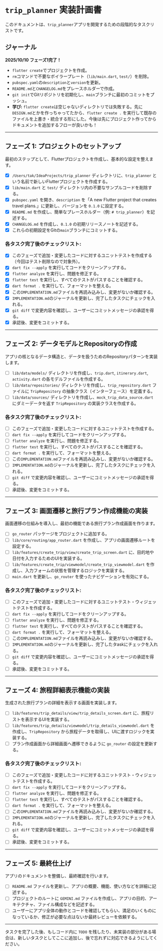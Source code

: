 # `trip_planner` 実装計画書

このドキュメントは、`trip_planner`アプリを開発するための段階的なタスクリストです。

## ジャーナル

**2025/10/10**
**フェーズ1完了！**
- `flutter create`でプロジェクトを作成。
- `rm`コマンドで不要なボイラープレート（`lib/main.dart`, `test/`）を削除。
- `pubspec.yaml`の`description`と`version`を更新。
- `README.md`と`CHANGELOG.md`をプレースホルダーで作成。
- `git init`でGitリポジトリを初期化し、`main`ブランチに最初のコミットをプッシュ。
- **学び:** `flutter create`は空じゃないディレクトリでは失敗する。先に`DESIGN.md`とかを作っちゃってたから、`flutter create .` を実行して既存のファイルを上書き・統合する形にした。今後は先にプロジェクト作ってからドキュメントを追加するフローが良いかも！

---

## フェーズ 1: プロジェクトのセットアップ

最初のステップとして、Flutterプロジェクトを作成し、基本的な設定を整えます。

- [x] `/Users/tak/IdeaProjects/trip_planner` ディレクトリに、`trip_planner` という名前で新しいFlutterプロジェクトを作成する。
- [x] `lib/main.dart` と `test/` ディレクトリ内の不要なサンプルコードを削除する。
- [x] `pubspec.yaml` を開き、`description` を「A new Flutter project that creates travel plans.」に更新し、バージョンを `0.1.0` に設定する。
- [x] `README.md` を作成し、簡単なプレースホルダー（例: `# trip_planner`）を記述する。
- [x] `CHANGELOG.md` を作成し、`0.1.0` の初期リリースノートを記述する。
- [x] これらの初期設定をGitの`main`ブランチにコミットする。

### 各タスク完了後のチェックリスト:
- [x] このフェーズで追加・変更したコードに対するユニットテストを作成する（今回はテスト削除なので対象外）。
- [x] `dart fix --apply` を実行してコードをクリーンアップする。
- [x] `flutter analyze` を実行し、問題を修正する。
- [x] `flutter test` を実行し、すべてのテストがパスすることを確認する。
- [x] `dart format .` を実行して、フォーマットを整える。
- [x] この`IMPLEMENTATION.md`ファイルを再読み込みし、変更がないか確認する。
- [x] `IMPLEMENTATION.md`のジャーナルを更新し、完了したタスクにチェックを入れる。
- [x] `git diff` で変更内容を確認し、ユーザーにコミットメッセージの承認を得る。
- [x] 承認後、変更をコミットする。

---

## フェーズ 2: データモデルとRepositoryの作成

アプリの核となるデータ構造と、データを扱うためのRepositoryパターンを実装します。

- [ ] `lib/data/models/` ディレクトリを作成し、`trip.dart`, `itinerary.dart`, `activity.dart` の各モデルファイルを作成する。
- [ ] `lib/data/repositories/` ディレクトリを作成し、`trip_repository.dart` ファイルに `TripRepository` の抽象クラス（インターフェース）を定義する。
- [ ] `lib/data/sources/` ディレクトリを作成し、`mock_trip_data_source.dart` にダミーデータを返す `TripRepository` の実装クラスを作成する。

### 各タスク完了後のチェックリスト:
- [ ] このフェーズで追加・変更したコードに対するユニットテストを作成する。
- [ ] `dart fix --apply` を実行してコードをクリーンアップする。
- [ ] `flutter analyze` を実行し、問題を修正する。
- [ ] `flutter test` を実行し、すべてのテストがパスすることを確認する。
- [ ] `dart format .` を実行して、フォーマットを整える。
- [ ] この`IMPLEMENTATION.md`ファイルを再読み込みし、変更がないか確認する。
- [ ] `IMPLEMENTATION.md`のジャーナルを更新し、完了したタスクにチェックを入れる。
- [ ] `git diff` で変更内容を確認し、ユーザーにコミットメッセージの承認を得る。
- [ ] 承認後、変更をコミットする。

---

## フェーズ 3: 画面遷移と旅行プラン作成機能の実装

画面遷移の仕組みを導入し、最初の機能である旅行プラン作成画面を作ります。

- [ ] `go_router` パッケージをプロジェクトに追加する。
- [ ] `lib/core/routing/app_router.dart` を作成し、アプリの画面遷移ルートを設定する。
- [ ] `lib/features/create_trip/view/create_trip_screen.dart` に、目的地や日付を入力するためのUIを実装する。
- [ ] `lib/features/create_trip/viewmodel/create_trip_viewmodel.dart` を作成し、入力フォームの状態を管理するロジックを実装する。
- [ ] `main.dart` を更新し、`go_router` を使ったナビゲーションを有効にする。

### 各タスク完了後のチェックリスト:
- [ ] このフェーズで追加・変更したコードに対するユニットテスト・ウィジェットテストを作成する。
- [ ] `dart fix --apply` を実行してコードをクリーンアップする。
- [ ] `flutter analyze` を実行し、問題を修正する。
- [ ] `flutter test` を実行し、すべてのテストがパスすることを確認する。
- [ ] `dart format .` を実行して、フォーマットを整える。
- [ ] この`IMPLEMENTATION.md`ファイルを再読み込みし、変更がないか確認する。
- [ ] `IMPLEMENTATION.md`のジャーナルを更新し、完了したタaskにチェックを入れる。
- [ ] `git diff` で変更内容を確認し、ユーザーにコミットメッセージの承認を得る。
- [ ] 承認後、変更をコミットする。

---

## フェーズ 4: 旅程詳細表示機能の実装

生成された旅行プランの詳細を表示する画面を実装します。

- [ ] `lib/features/trip_details/view/trip_details_screen.dart` に、旅程リストを表示するUIを実装する。
- [ ] `lib/features/trip_details/viewmodel/trip_details_viewmodel.dart` を作成し、`TripRepository` から旅程データを取得し、UIに渡すロジックを実装する。
- [ ] プラン作成画面から詳細画面へ遷移できるように `go_router` の設定を更新する。

### 各タスク完了後のチェックリスト:
- [ ] このフェーズで追加・変更したコードに対するユニットテスト・ウィジェットテストを作成する。
- [ ] `dart fix --apply` を実行してコードをクリーンアップする。
- [ ] `flutter analyze` を実行し、問題を修正する。
- [ ] `flutter test` を実行し、すべてのテストがパスすることを確認する。
- [ ] `dart format .` を実行して、フォーマットを整える。
- [ ] この`IMPLEMENTATION.md`ファイルを再読み込みし、変更がないか確認する。
- [ ] `IMPLEMENTATION.md`のジャーナルを更新し、完了したタスクにチェックを入れる。
- [ ] `git diff` で変更内容を確認し、ユーザーにコミットメッセージの承認を得る。
- [ ] 承認後、変更をコミットする。

---

## フェーズ 5: 最終仕上げ

アプリのドキュメントを整備し、最終確認を行います。

- [ ] `README.md` ファイルを更新し、アプリの概要、機能、使い方などを詳細に記述する。
- [ ] プロジェクトのルートに `GEMINI.md` ファイルを作成し、アプリの目的、アーキテクチャ、ファイル構成などを記述する。
- [ ] ユーザーにアプリ全体の動作とコードを確認してもらい、満足のいくものになっているか、修正が必要な点はないか最終レビューを依頼する。

---
タスクを完了した後、もしコード内に `TODO` を残したり、未実装の部分がある場合は、新しいタスクとしてここに追加し、後で忘れずに対応できるようにしてください。
